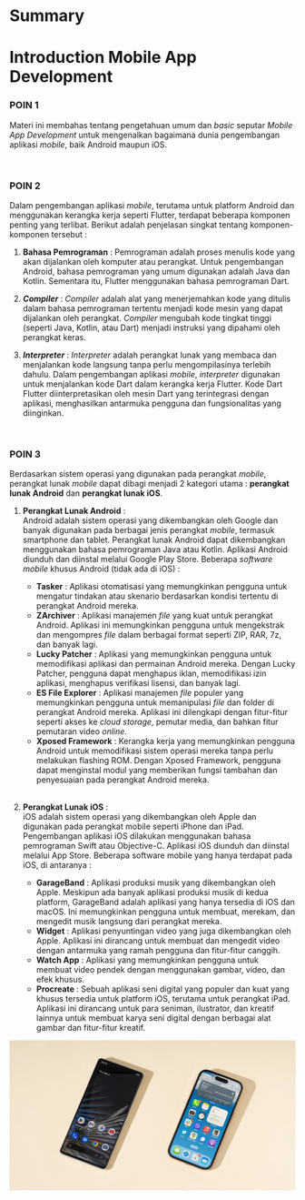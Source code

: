 # Summary
# Introduction Mobile App Development

### **POIN 1**

Materi ini membahas tentang pengetahuan umum dan *basic* seputar *Mobile App Development* untuk mengenalkan bagaimana dunia pengembangan aplikasi *mobile*, baik Android maupun iOS.

<br>

### **POIN 2**

Dalam pengembangan aplikasi *mobile*, terutama untuk platform Android dan menggunakan kerangka kerja seperti Flutter, terdapat beberapa komponen penting yang terlibat. Berikut adalah penjelasan singkat tentang komponen-komponen tersebut :  
1. **Bahasa Pemrograman** : Pemrograman adalah proses menulis kode yang akan dijalankan oleh komputer atau perangkat. Untuk pengembangan Android, bahasa pemrograman yang umum digunakan adalah Java dan Kotlin. Sementara itu, Flutter menggunakan bahasa pemrograman Dart. 

2. ***Compiler*** : *Compiler* adalah alat yang menerjemahkan kode yang ditulis dalam bahasa pemrograman tertentu menjadi kode mesin yang dapat dijalankan oleh perangkat. *Compiler* mengubah kode tingkat tinggi (seperti Java, Kotlin, atau Dart) menjadi instruksi yang dipahami oleh perangkat keras.

3. ***Interpreter*** :
*Interpreter* adalah perangkat lunak yang membaca dan menjalankan kode langsung tanpa perlu mengompilasinya terlebih dahulu. Dalam pengembangan aplikasi *mobile*, *interpreter* digunakan untuk menjalankan kode Dart dalam kerangka kerja Flutter. Kode Dart Flutter diinterpretasikan oleh mesin Dart yang terintegrasi dengan aplikasi, menghasilkan antarmuka pengguna dan fungsionalitas yang diinginkan.  
  
<br>

### **POIN 3**

Berdasarkan sistem operasi yang digunakan pada perangkat *mobile*, perangkat lunak *mobile* dapat dibagi menjadi 2 kategori utama : **perangkat lunak Android** dan **perangkat lunak iOS**.

1. **Perangkat Lunak Android** :  
Android adalah sistem operasi yang dikembangkan oleh Google dan banyak digunakan pada berbagai jenis perangkat *mobile*, termasuk smartphone dan tablet. Perangkat lunak Android dapat dikembangkan menggunakan bahasa pemrograman Java atau Kotlin. Aplikasi Android diunduh dan diinstal melalui Google Play Store. Beberapa *software mobile* khusus Android (tidak ada di iOS) :
   - **Tasker** : Aplikasi otomatisasi yang memungkinkan pengguna untuk mengatur tindakan atau skenario berdasarkan kondisi tertentu di perangkat Android mereka. 
   - **ZArchiver** : Aplikasi manajemen *file* yang kuat untuk perangkat Android. Aplikasi ini memungkinkan pengguna untuk mengekstrak dan mengompres *file* dalam berbagai format seperti ZIP, RAR, 7z, dan banyak lagi. 
   - **Lucky Patcher** : Aplikasi yang memungkinkan pengguna untuk memodifikasi aplikasi dan permainan Android mereka. Dengan Lucky Patcher, pengguna dapat menghapus iklan, memodifikasi izin aplikasi, menghapus verifikasi lisensi, dan banyak lagi. 
   - **ES File Explorer** : Aplikasi manajemen *file* populer yang memungkinkan pengguna untuk memanipulasi *file* dan folder di perangkat Android mereka. Aplikasi ini dilengkapi dengan fitur-fitur seperti akses ke *cloud storage*, pemutar media, dan bahkan fitur pemutaran video *online*.
   - **Xposed Framework** : Kerangka kerja yang memungkinkan pengguna Android untuk memodifikasi sistem operasi mereka tanpa perlu melakukan flashing ROM. Dengan Xposed Framework, pengguna dapat menginstal modul yang memberikan fungsi tambahan dan penyesuaian pada perangkat Android mereka.
   
   <br>
  
1. **Perangkat Lunak iOS** :  
iOS adalah sistem operasi yang dikembangkan oleh Apple dan digunakan pada perangkat mobile seperti iPhone dan iPad. Pengembangan aplikasi iOS dilakukan menggunakan bahasa pemrograman Swift atau Objective-C. Aplikasi iOS diunduh dan diinstal melalui App Store. Beberapa software mobile yang hanya terdapat pada iOS, di antaranya :
   - **GarageBand** : Aplikasi produksi musik yang dikembangkan oleh Apple. Meskipun ada banyak aplikasi produksi musik di kedua platform, GarageBand adalah aplikasi yang hanya tersedia di iOS dan macOS. Ini memungkinkan pengguna untuk membuat, merekam, dan mengedit musik langsung dari perangkat mereka.
   - **Widget** : Aplikasi penyuntingan video yang juga dikembangkan oleh Apple. Aplikasi ini dirancang untuk membuat dan mengedit video dengan antarmuka yang ramah pengguna dan fitur-fitur canggih.
   - **Watch App** : Aplikasi yang memungkinkan pengguna untuk membuat video pendek dengan menggunakan gambar, video, dan efek khusus.
   - **Procreate** : Sebuah aplikasi seni digital yang populer dan kuat yang khusus tersedia untuk platform iOS, terutama untuk perangkat iPad. Aplikasi ini dirancang untuk para seniman, ilustrator, dan kreatif lainnya untuk membuat karya seni digital dengan berbagai alat gambar dan fitur-fitur kreatif. 

![Android vs iPhone.jpg](img/iphonevsandroid-2048px-8606-2x1-1.jpg "Android vs iPhone")
